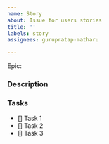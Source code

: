 ```yaml
---
name: Story
about: Issue for users stories
title: ''
labels: story
assignees: gurupratap-matharu

---
```


Epic:

### Description


### Tasks

- [] Task 1
- [] Task 2
- [] Task 3
